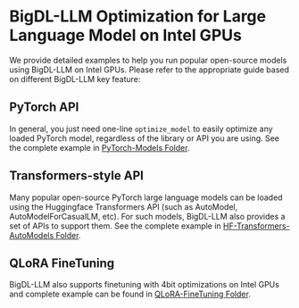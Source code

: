 # BigDL-LLM Optimization for Large Language Model on Intel GPUs

We provide detailed examples to help you run popular open-source models using BigDL-LLM on Intel GPUs. Please refer to the appropriate guide based on different BigDL-LLM key feature:

## PyTorch API

In general, you just need one-line `optimize_model` to easily optimize any loaded PyTorch model, regardless of the library or API you are using. See the complete example in [PyTorch-Models Folder](PyTorch-Models).

## Transformers-style API

Many popular open-source PyTorch large language models can be loaded using the Huggingface Transformers API (such as AutoModel, AutoModelForCasualLM, etc). For such models, BigDL-LLM also provides a set of APIs to support them. See the complete example in [HF-Transformers-AutoModels Folder](HF-Transformers-AutoModels).

## QLoRA FineTuning

BigDL-LLM also supports finetuning with 4bit optimizations on Intel GPUs and complete example can be found in [QLoRA-FineTuning Folder](QLoRA-FineTuning).
